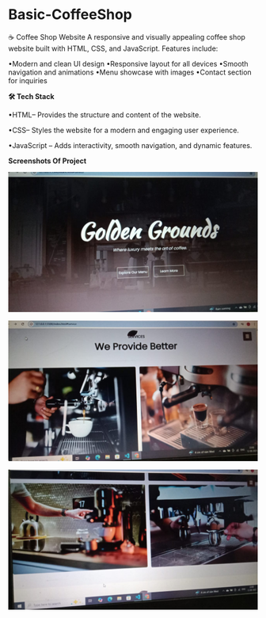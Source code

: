 # Basic-CoffeeShop
☕ Coffee Shop Website A responsive and visually appealing coffee shop website built with HTML, CSS, and JavaScript. Features include:

•Modern and clean UI design 
•Responsive layout for all devices 
•Smooth navigation and animations 
•Menu showcase with images 
•Contact section for inquiries

**🛠 Tech Stack**

   •HTML– Provides the structure and content of the website.

   •CSS– Styles the website for a modern and engaging user experience.

   •JavaScript – Adds interactivity, smooth navigation, and dynamic features.

   **Screenshots Of Project**

   ![Screenshot](https://github.com/navyavarikuti3006/Basic-CoffeeShop/blob/0bc186c25dd6feb38f8ad57df1a20223572d6b28/Screenshots/ScreenshotImg_1.jpeg)

   ![Screenshot](https://github.com/navyavarikuti3006/Basic-CoffeeShop/blob/1c89366094ad08bf872c29b3cdace111574106c1/Screenshots/ScreenshotImg_2.jpeg)

   ![Screenshot](https://github.com/navyavarikuti3006/Basic-CoffeeShop/blob/4bc4503897fcbcfb18190463a2c6e2d4b013df3d/Screenshots/ScreenshotImg_3.jpeg)
